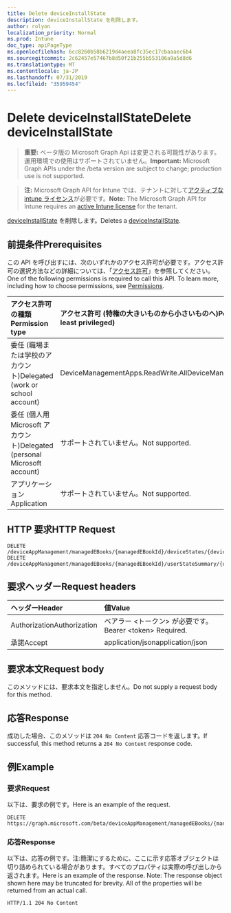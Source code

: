 ```yaml
---
title: Delete deviceInstallState
description: deviceInstallState を削除します。
author: rolyon
localization_priority: Normal
ms.prod: Intune
doc_type: apiPageType
ms.openlocfilehash: 6cc8260b58b6219d4aeea8fc35ec17cbaaaec6b4
ms.sourcegitcommit: 2c62457e57467b8d50f21b255b553106a9a5d8d6
ms.translationtype: MT
ms.contentlocale: ja-JP
ms.lasthandoff: 07/31/2019
ms.locfileid: "35959454"
---
```

# <a name="delete-deviceinstallstate"></a><span data-ttu-id="94ae0-103">Delete deviceInstallState</span><span class="sxs-lookup"><span data-stu-id="94ae0-103">Delete deviceInstallState</span></span>

> <span data-ttu-id="94ae0-104">**重要:** ベータ版の Microsoft Graph Api は変更される可能性があります。運用環境での使用はサポートされていません。</span><span class="sxs-lookup"><span data-stu-id="94ae0-104">**Important:** Microsoft Graph APIs under the /beta version are subject to change; production use is not supported.</span></span>

> <span data-ttu-id="94ae0-105">**注:** Microsoft Graph API for Intune では、テナントに対して[アクティブな intune ライセンス](https://go.microsoft.com/fwlink/?linkid=839381)が必要です。</span><span class="sxs-lookup"><span data-stu-id="94ae0-105">**Note:** The Microsoft Graph API for Intune requires an [active Intune license](https://go.microsoft.com/fwlink/?linkid=839381) for the tenant.</span></span>

<span data-ttu-id="94ae0-106">[deviceInstallState](../resources/intune-books-deviceinstallstate.md) を削除します。</span><span class="sxs-lookup"><span data-stu-id="94ae0-106">Deletes a [deviceInstallState](../resources/intune-books-deviceinstallstate.md).</span></span>

## <a name="prerequisites"></a><span data-ttu-id="94ae0-107">前提条件</span><span class="sxs-lookup"><span data-stu-id="94ae0-107">Prerequisites</span></span>
<span data-ttu-id="94ae0-p101">この API を呼び出すには、次のいずれかのアクセス許可が必要です。アクセス許可の選択方法などの詳細については、「[アクセス許可](/graph/permissions-reference)」を参照してください。</span><span class="sxs-lookup"><span data-stu-id="94ae0-p101">One of the following permissions is required to call this API. To learn more, including how to choose permissions, see [Permissions](/graph/permissions-reference).</span></span>

|<span data-ttu-id="94ae0-110">アクセス許可の種類</span><span class="sxs-lookup"><span data-stu-id="94ae0-110">Permission type</span></span>|<span data-ttu-id="94ae0-111">アクセス許可 (特権の大きいものから小さいものへ)</span><span class="sxs-lookup"><span data-stu-id="94ae0-111">Permissions (from most to least privileged)</span></span>|
|:---|:---|
|<span data-ttu-id="94ae0-112">委任 (職場または学校のアカウント)</span><span class="sxs-lookup"><span data-stu-id="94ae0-112">Delegated (work or school account)</span></span>|<span data-ttu-id="94ae0-113">DeviceManagementApps.ReadWrite.All</span><span class="sxs-lookup"><span data-stu-id="94ae0-113">DeviceManagementApps.ReadWrite.All</span></span>|
|<span data-ttu-id="94ae0-114">委任 (個人用 Microsoft アカウント)</span><span class="sxs-lookup"><span data-stu-id="94ae0-114">Delegated (personal Microsoft account)</span></span>|<span data-ttu-id="94ae0-115">サポートされていません。</span><span class="sxs-lookup"><span data-stu-id="94ae0-115">Not supported.</span></span>|
|<span data-ttu-id="94ae0-116">アプリケーション</span><span class="sxs-lookup"><span data-stu-id="94ae0-116">Application</span></span>|<span data-ttu-id="94ae0-117">サポートされていません。</span><span class="sxs-lookup"><span data-stu-id="94ae0-117">Not supported.</span></span>|

## <a name="http-request"></a><span data-ttu-id="94ae0-118">HTTP 要求</span><span class="sxs-lookup"><span data-stu-id="94ae0-118">HTTP Request</span></span>
<!-- {
  "blockType": "ignored"
}
-->
``` http
DELETE /deviceAppManagement/managedEBooks/{managedEBookId}/deviceStates/{deviceInstallStateId}
DELETE /deviceAppManagement/managedEBooks/{managedEBookId}/userStateSummary/{userInstallStateSummaryId}/deviceStates/{deviceInstallStateId}
```

## <a name="request-headers"></a><span data-ttu-id="94ae0-119">要求ヘッダー</span><span class="sxs-lookup"><span data-stu-id="94ae0-119">Request headers</span></span>
|<span data-ttu-id="94ae0-120">ヘッダー</span><span class="sxs-lookup"><span data-stu-id="94ae0-120">Header</span></span>|<span data-ttu-id="94ae0-121">値</span><span class="sxs-lookup"><span data-stu-id="94ae0-121">Value</span></span>|
|:---|:---|
|<span data-ttu-id="94ae0-122">Authorization</span><span class="sxs-lookup"><span data-stu-id="94ae0-122">Authorization</span></span>|<span data-ttu-id="94ae0-123">ベアラー &lt;トークン&gt; が必要です。</span><span class="sxs-lookup"><span data-stu-id="94ae0-123">Bearer &lt;token&gt; Required.</span></span>|
|<span data-ttu-id="94ae0-124">承諾</span><span class="sxs-lookup"><span data-stu-id="94ae0-124">Accept</span></span>|<span data-ttu-id="94ae0-125">application/json</span><span class="sxs-lookup"><span data-stu-id="94ae0-125">application/json</span></span>|

## <a name="request-body"></a><span data-ttu-id="94ae0-126">要求本文</span><span class="sxs-lookup"><span data-stu-id="94ae0-126">Request body</span></span>
<span data-ttu-id="94ae0-127">このメソッドには、要求本文を指定しません。</span><span class="sxs-lookup"><span data-stu-id="94ae0-127">Do not supply a request body for this method.</span></span>

## <a name="response"></a><span data-ttu-id="94ae0-128">応答</span><span class="sxs-lookup"><span data-stu-id="94ae0-128">Response</span></span>
<span data-ttu-id="94ae0-129">成功した場合、このメソッドは `204 No Content` 応答コードを返します。</span><span class="sxs-lookup"><span data-stu-id="94ae0-129">If successful, this method returns a `204 No Content` response code.</span></span>

## <a name="example"></a><span data-ttu-id="94ae0-130">例</span><span class="sxs-lookup"><span data-stu-id="94ae0-130">Example</span></span>

### <a name="request"></a><span data-ttu-id="94ae0-131">要求</span><span class="sxs-lookup"><span data-stu-id="94ae0-131">Request</span></span>
<span data-ttu-id="94ae0-132">以下は、要求の例です。</span><span class="sxs-lookup"><span data-stu-id="94ae0-132">Here is an example of the request.</span></span>
``` http
DELETE https://graph.microsoft.com/beta/deviceAppManagement/managedEBooks/{managedEBookId}/deviceStates/{deviceInstallStateId}
```

### <a name="response"></a><span data-ttu-id="94ae0-133">応答</span><span class="sxs-lookup"><span data-stu-id="94ae0-133">Response</span></span>
<span data-ttu-id="94ae0-p102">以下は、応答の例です。注:簡潔にするために、ここに示す応答オブジェクトは切り詰められている場合があります。すべてのプロパティは実際の呼び出しから返されます。</span><span class="sxs-lookup"><span data-stu-id="94ae0-p102">Here is an example of the response. Note: The response object shown here may be truncated for brevity. All of the properties will be returned from an actual call.</span></span>
``` http
HTTP/1.1 204 No Content
```





